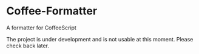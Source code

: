Coffee-Formatter
================

A formatter for CoffeeScript

The project is under development and is not usable at this moment.  Please check back later.
